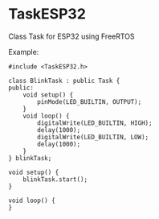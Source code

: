 # TaskESP32
Class Task for ESP32 using FreeRTOS

Example:

	#include <TaskESP32.h>

	class BlinkTask : public Task {
	public:  
		void setup() {      
			pinMode(LED_BUILTIN, OUTPUT);
		}       
		void loop() {
			digitalWrite(LED_BUILTIN, HIGH);
			delay(1000);
			digitalWrite(LED_BUILTIN, LOW);
			delay(1000);
		}
	} blinkTask;
	
	void setup() {
		blinkTask.start();
	}
	
	void loop() {
	}
	


